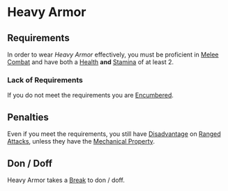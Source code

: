 # Heavy Armor

## Requirements

In order to wear *Heavy Armor* effectively, you must be proficient in [Melee Combat](../../Player%20Characters/Skills/Primary%20Skills/Melee%20Combat.md) and have both a [Health](../../Player%20Characters/Attributes/Health.md) **and** [Stamina](../../Player%20Characters/Attributes/Stamina.md) of at least 2.

### Lack of Requirements

If you do not meet the requirements you are [Encumbered](../../Game%20Procedures/Conditions/Encumbered.md).

## Penalties

Even if you meet the requirements, you still have [Disadvantage](../../Game%20Procedures/Die%20Rolling%20Mechanics/Disadvantage.md) on [Ranged Attacks](../../Game%20Procedures/Combat/Ranged%20Attack.md), unless they have the [Mechanical Property](../Weapon%20Properties/Mechanical%20Property.md).

## Don / Doff

Heavy Armor takes a [Break](../../Game%20Procedures/Core%20Procedures/Break.md) to don / doff.
